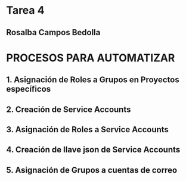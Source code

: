 # Tarea 4
## Rosalba Campos Bedolla
# PROCESOS PARA AUTOMATIZAR
## 1. Asignación de Roles a Grupos en Proyectos específicos
## 2. Creación de Service Accounts
## 3. Asignación de Roles a Service Accounts
## 4. Creación de llave json de Service Accounts
## 5. Asignación de Grupos a cuentas de correo
